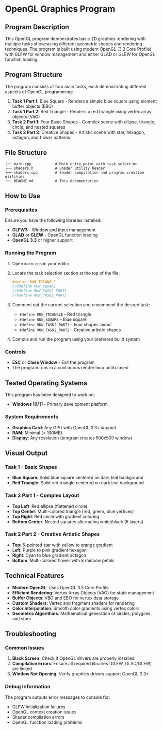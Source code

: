 ﻿# OpenGL Graphics Program

## Program Description

This OpenGL program demonstrates basic 2D graphics rendering with multiple tasks showcasing different geometric shapes and rendering techniques. The program is built using modern OpenGL (3.3 Core Profile) with GLFW for window management and either GLAD or GLEW for OpenGL function loading.

## Program Structure

The program consists of four main tasks, each demonstrating different aspects of OpenGL programming:

1. **Task 1 Part 1**: Blue Square - Renders a simple blue square using element buffer objects (EBO)
2. **Task 1 Part 2**: Red Triangle - Renders a red triangle using vertex array objects (VAO)
3. **Task 2 Part 1**: Four Basic Shapes - Complex scene with ellipse, triangle, circle, and nested squares
4. **Task 2 Part 2**: Creative Shapes - Artistic scene with star, hexagon, octagon, and flower patterns

## File Structure

```
├── main.cpp           # Main entry point with task selection
├── shaders.h          # Shader utility header
├── shaders.cpp        # Shader compilation and program creation utilities
└── README.md          # This documentation
```

## How to Use

### Prerequisites

Ensure you have the following libraries installed:
- **GLFW3** - Window and input management
- **GLAD** or **GLEW** - OpenGL function loading
- **OpenGL 3.3** or higher support

### Running the Program

1. Open `main.cpp` in your editor
2. Locate the task selection section at the top of the file:
   ```cpp
   #define RUN_TRIANGLE
   //#define RUN_SQUARE
   //#define RUN_TASK2_PART1
   //#define RUN_TASK2_PART2
   ```
3. Comment out the current selection and uncomment the desired task:
   - `#define RUN_TRIANGLE` - Red triangle
   - `#define RUN_SQUARE` - Blue square  
   - `#define RUN_TASK2_PART1` - Four shapes layout
   - `#define RUN_TASK2_PART2` - Creative artistic shapes

4. Compile and run the program using your preferred build system

### Controls

- **ESC** or **Close Window** - Exit the program
- The program runs in a continuous render loop until closed

## Tested Operating Systems

This program has been designed to work on:

- **Windows 10/11** - Primary development platform

### System Requirements

- **Graphics Card**: Any GPU with OpenGL 3.3+ support
- **RAM**: Minimal (< 100MB)
- **Display**: Any resolution (program creates 500x500 window)

## Visual Output

### Task 1 - Basic Shapes
- **Blue Square**: Solid blue square centered on dark teal background
- **Red Triangle**: Solid red triangle centered on dark teal background

### Task 2 Part 1 - Complex Layout
- **Top Left**: Red ellipse (flattened circle)
- **Top Center**: Multi-colored triangle (red, green, blue vertices)
- **Top Right**: Red circle with gradient coloring
- **Bottom Center**: Nested squares alternating white/black (6 layers)

### Task 2 Part 2 - Creative Artistic Shapes
- **Top**: 5-pointed star with yellow to orange gradient
- **Left**: Purple to pink gradient hexagon
- **Right**: Cyan to blue gradient octagon  
- **Bottom**: Multi-colored flower with 8 rainbow petals

## Technical Features

- **Modern OpenGL**: Uses OpenGL 3.3 Core Profile
- **Efficient Rendering**: Vertex Array Objects (VAO) for state management
- **Buffer Objects**: VBO and EBO for vertex data storage
- **Custom Shaders**: Vertex and fragment shaders for rendering
- **Color Interpolation**: Smooth color gradients using vertex colors
- **Geometric Algorithms**: Mathematical generation of circles, polygons, and stars

## Troubleshooting

### Common Issues

1. **Black Screen**: Check if OpenGL drivers are properly installed
2. **Compilation Errors**: Ensure all required libraries (GLFW, GLAD/GLEW) are linked
3. **Window Not Opening**: Verify graphics drivers support OpenGL 3.3+

### Debug Information

The program outputs error messages to console for:
- GLFW initialization failures
- OpenGL context creation issues
- Shader compilation errors
- OpenGL function loading problems
